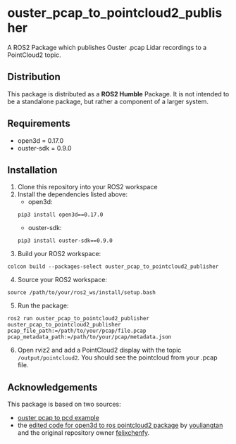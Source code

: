 # ouster_pcap_to_pointcloud2_publisher
A ROS2 Package which publishes Ouster .pcap Lidar recordings to a PointCloud2 topic.

## Distribution
This package is distributed as a **ROS2 Humble** Package. It is not intended to be a standalone package, but rather a component of a larger system.

## Requirements 
* open3d = 0.17.0
* ouster-sdk = 0.9.0

## Installation
1. Clone this repository into your ROS2 workspace
2. Install the dependencies listed above:  
   * open3d:
    ```console
    pip3 install open3d==0.17.0
    ```
   * ouster-sdk: 
    ```console
    pip3 install ouster-sdk==0.9.0
    ```
3. Build your ROS2 workspace:  
```console
colcon build --packages-select ouster_pcap_to_pointcloud2_publisher
```
4. Source your ROS2 workspace:  
```console
source /path/to/your/ros2_ws/install/setup.bash
```
5. Run the package:  
```console
ros2 run ouster_pcap_to_pointcloud2_publisher ouster_pcap_to_pointcloud2_publisher pcap_file_path:=/path/to/your/pcap/file.pcap pcap_metadata_path:=/path/to/your/pcap/metadata.json
```
6. Open rviz2 and add a PointCloud2 display with the topic `/output/pointcloud2`. You should see the pointcloud from your .pcap file.


## Acknowledgements
This package is based on two sources:
* [ouster pcap to pcd example](https://static.ouster.dev/sdk-docs/_modules/ouster/sdk/examples/pcap.html#pcap_to_pcd)   
* the [edited code for open3d to ros pointcloud2 package](https://github.com/felixchenfy/open3d_ros_pointcloud_conversion/issues/6) by [youliangtan](https://github.com/youliangtan/) and the original repository owner [felixchenfy](https://github.com/felixchenfy/).